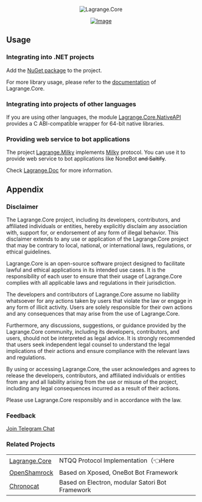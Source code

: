 <div align="center">

![Lagrange.Core](https://socialify.git.ci/KonataDev/Lagrange.Core/image?description=1&descriptionEditable=An%20Implementation%20of%20NTQQ%20Protocol%2C%20with%20Pure%20C%23%2CDerived%20from%20Konata.Core&font=Jost&forks=1&issues=1&logo=https%3A%2F%2Fstatic.live.moe%2Flagrange.jpg&name=1&pattern=Diagonal%20Stripes&pulls=1&stargazers=1&theme=Auto)

[![Image](https://trendshift.io/api/badge/repositories/3486)](https://trendshift.io/repositories/3486)

</div>

## Usage

### Integrating into .NET projects

Add the [NuGet package](https://www.nuget.org/packages/Lagrange.Core/) to the project.

For more library usage, please refer to the [documentation](https://lagrangedev.github.io/Lagrange.Doc/v2/Lagrange.Core) of Lagrange.Core.

### Integrating into projects of other languages

If you are using other languages, the module [Lagrange.Core.NativeAPI](https://lagrangedev.github.io/Lagrange.Doc/v2/Lagrange.Core.NativeAPI/) provides a C ABI-compatible wrapper for 64-bit native libraries.

### Providing web service to bot applications

The project [Lagrange.Milky](https://lagrangedev.github.io/Lagrange.Doc/v2/Lagrange.Milky) implements [Milky](https://milky.ntqqrev.org/) protocol. You can use it to provide web service to bot applications like NoneBot ~~and Saltify~~.

Check [Lagrange.Doc](https://lagrangedev.github.io/Lagrange.Doc/v2/) for more information.

## Appendix

### Disclaimer

The Lagrange.Core project, including its developers, contributors, and affiliated individuals or entities, hereby explicitly disclaim any association with, support for, or endorsement of any form of illegal behavior. This disclaimer extends to any use or application of the Lagrange.Core project that may be contrary to local, national, or international laws, regulations, or ethical guidelines.

Lagrange.Core is an open-source software project designed to facilitate lawful and ethical applications in its intended use cases. It is the responsibility of each user to ensure that their usage of Lagrange.Core complies with all applicable laws and regulations in their jurisdiction.

The developers and contributors of Lagrange.Core assume no liability whatsoever for any actions taken by users that violate the law or engage in any form of illicit activity. Users are solely responsible for their own actions and any consequences that may arise from the use of Lagrange.Core.

Furthermore, any discussions, suggestions, or guidance provided by the Lagrange.Core community, including its developers, contributors, and users, should not be interpreted as legal advice. It is strongly recommended that users seek independent legal counsel to understand the legal implications of their actions and ensure compliance with the relevant laws and regulations.

By using or accessing Lagrange.Core, the user acknowledges and agrees to release the developers, contributors, and affiliated individuals or entities from any and all liability arising from the use or misuse of the project, including any legal consequences incurred as a result of their actions.

Please use Lagrange.Core responsibly and in accordance with the law.

### Feedback

[Join Telegram Chat](https://t.me/+6HNTeJO0JqtlNmRl)

### Related Projects

<table>
<tr>
  <td><a href="https://github.com/LagrangeDev/Lagrange.Core">Lagrange.Core</a></td>
  <td>NTQQ Protocol Implementation（👈Here</td>
</tr>
<tr>
  <td><a href="https://github.com/whitechi73/OpenShamrock">OpenShamrock</a></td>
  <td>Based on Xposed, OneBot Bot Framework</td>
</tr>
<tr>
  <td><a href="https://github.com/chrononeko/chronocat">Chronocat</a></td>
  <td>Based on Electron, modular Satori Bot Framework</td>
</tr>
</table>
